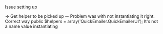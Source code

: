 Issue setting up

-> Get helper to be picked up
-- Problem was with not instantiating it right. Correct way public $helpers = array('QuickEmailer.QuickEmailerUI'); It's not a name value instantiating